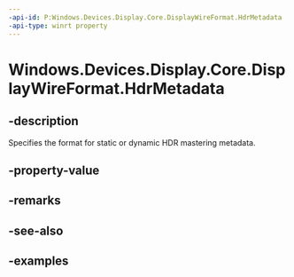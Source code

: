 ```yaml
---
-api-id: P:Windows.Devices.Display.Core.DisplayWireFormat.HdrMetadata
-api-type: winrt property
---
```


<!-- Property syntax.
public DisplayWireFormatHdrMetadata HdrMetadata { get; }
-->

# Windows.Devices.Display.Core.DisplayWireFormat.HdrMetadata

## -description
Specifies the format for static or dynamic HDR mastering metadata.

## -property-value

## -remarks

## -see-also

## -examples
